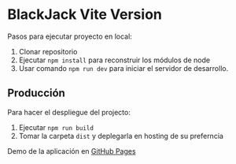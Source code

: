 # BlackJack Vite Version

Pasos para ejecutar proyecto en local:

1. Clonar repositorio
2. Ejecutar ```npm install``` para reconstruir los módulos de node
3. Usar comando ```npm run dev``` para iniciar el servidor de desarrollo.

## Producción

Para hacer el despliegue del projecto:

1. Ejecutar ```npm run build```
2. Tomar la carpeta ```dist``` y deplegarla en hosting de su preferncia

Demo de la aplicación en [GitHub Pages]()